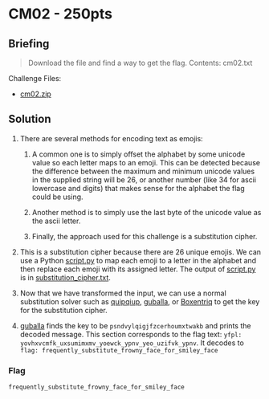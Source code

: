 # CM02 - 250pts

## Briefing

> Download the file and find a way to get the flag. Contents: cm02.txt

Challenge Files:

* [cm02.zip](./cm02.zip)

## Solution

1. There are several methods for encoding text as emojis:

    1. A common one is to simply offset the alphabet by some unicode value so each letter maps to an emoji. This can be detected because the difference between the maximum and minimum unicode values in the supplied string will be 26, or another number (like 34 for ascii lowercase and digits) that makes sense for the alphabet the flag could be using.

    2. Another method is to simply use the last byte of the unicode value as the ascii letter.

    3. Finally, the approach used for this challenge is a substitution cipher.

2. This is a substitution cipher because there are 26 unique emojis. We can use a Python [script.py](./script.py) to map each emoji to a letter in the alphabet and then replace each emoji with its assigned letter. The output of [script.py](./script.py) is in [substitution_cipher.txt](./substitution_cipher.txt).

3. Now that we have transformed the input, we can use a normal substitution solver such as [quipqiup](https://www.quipqiup.com/), [guballa](https://www.guballa.de/substitution-solver), or [Boxentriq](https://www.boxentriq.com/code-breaking/cryptogram) to get the key for the substitution cipher.

4. [guballa](https://www.guballa.de/substitution-solver) finds the key to be `psndvylqigjfzcerhoumxtwakb` and prints the decoded message. This section corresponds to the flag text: `yfpl: yovhxvcmfk_uxsumimxmv_yoewck_ypnv_yeo_uzifvk_ypnv`. It decodes to `flag: frequently_substitute_frowny_face_for_smiley_face`

### Flag

`frequently_substitute_frowny_face_for_smiley_face`
